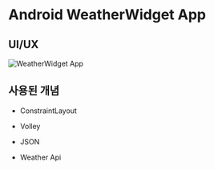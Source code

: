 # Android WeatherWidget App


## UI/UX

![WeatherWidget App](https://github.com/Climier-code/AndroidStudio/blob/master/img/WeatherWidget.gif)

## 사용된 개념

- ConstraintLayout

- Volley

- JSON

- Weather Api
